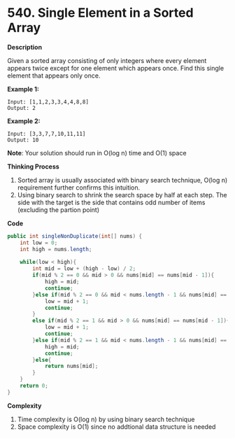 # 540. Single Element in a Sorted Array

**Description**

Given a sorted array consisting of only integers where every element appears twice except for one element which appears once. Find this single element that appears only once. 

**Example 1:**

```
Input: [1,1,2,3,3,4,4,8,8]
Output: 2

```

**Example 2:**

```
Input: [3,3,7,7,10,11,11]
Output: 10
```

**Note**: Your solution should run in O(log n) time and O(1) space

**Thinking Process**

1. Sorted array is usually associated with binary search technique, O(log n) requirement further confirms this intuition. 
2. Using binary search to shrink the search space by half at each step. The side with the target is the side that contains odd number of items (excluding the partion point)

**Code**

```Java
public int singleNonDuplicate(int[] nums) {
    int low = 0;
    int high = nums.length;
    
    while(low < high){
        int mid = low + (high - low) / 2;
        if(mid % 2 == 0 && mid > 0 && nums[mid] == nums[mid - 1]){
            high = mid;
            continue;
        }else if(mid % 2 == 0 && mid < nums.length - 1 && nums[mid] == nums[mid + 1]){
            low = mid + 1;
            continue;
        }
        else if(mid % 2 == 1 && mid > 0 && nums[mid] == nums[mid - 1]){
            low = mid + 1;
            continue;
        }else if(mid % 2 == 1 && mid < nums.length - 1 && nums[mid] == nums[mid + 1]){
            high = mid;
            continue;
        }else{
            return nums[mid];
        }
    }
    return 0;
}
```
**Complexity**

1. Time complexity is O(log n) by using binary search technique
2. Space complexity is O(1) since no addtional data structure is needed